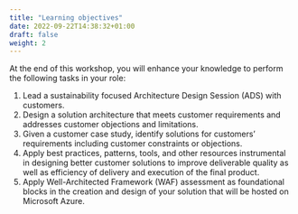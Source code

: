 ```yaml
---
title: "Learning objectives"
date: 2022-09-22T14:38:32+01:00
draft: false
weight: 2
---
```


At the end of this workshop, you will enhance your knowledge to perform the following tasks in your role:
1.	Lead a sustainability focused Architecture Design Session (ADS) with customers. 
2.	Design a solution architecture that meets customer requirements and addresses customer objections and limitations.
3.	Given a customer case study, identify solutions for customers’ requirements including customer constraints or objections.
4.	Apply best practices, patterns, tools, and other resources instrumental in designing better customer solutions to improve deliverable quality as well as efficiency of delivery and execution of the final product. 
5.	Apply Well-Architected Framework (WAF) assessment as foundational blocks in the creation and design of your solution that will be hosted on Microsoft Azure.